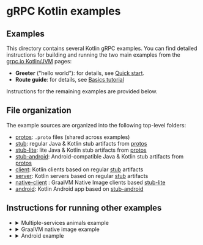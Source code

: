 # gRPC Kotlin examples

## Examples

This directory contains several Kotlin gRPC examples. You can find detailed
instructions for building and running the two main examples from the [grpc.io
Kotlin/JVM][] pages:

- **Greeter** ("hello world"): for details, see [Quick start][].
- **Route guide**: for details, see [Basics tutorial][]

Instructions for the remaining examples are provided below.

## File organization

The example sources are organized into the following top-level folders:

- [protos][]: `.proto` files (shared across examples)
- [stub][]: regular Java & Kotlin stub artifacts from [protos][]
- [stub-lite][]: lite Java & Kotlin stub artifacts from [protos][]
- [stub-android][]: Android-compatible Java & Kotlin stub artifacts from [protos][]
- [client](client): Kotlin clients based on regular [stub][] artifacts
- [server](server): Kotlin servers based on regular [stub][] artifacts
- [native-client](native-client) : GraalVM Native Image clients based [stub-lite][]
- [android](android): Kotlin Android app based on [stub-android][]

## Instructions for running other examples

- <details>
  <summary>Multiple-services animals example</summary>

  Start the server:

  ```sh
  ./gradlew :server:AnimalsServer
  ```

  In another console, run the client against the "dog", "pig", and "sheep" services:

  ```sh
  ./gradlew :client:AnimalsClient --args=dog
  ./gradlew :client:AnimalsClient --args=pig
  ./gradlew :client:AnimalsClient --args=sheep
  ```

- <details>
  <summary>GraalVM native image example</summary>

  Start the server:

  ```sh
  ./gradlew :server:HelloWorldServer
  ```

  In another console, create the native image client and run it:

  ```sh
  ./gradlew :native-client:nativeImage
  native-client/build/graal/hello-world
  ```

- <details>
  <summary>Android example</summary>

  Start the server:

  ```sh
  ./gradlew :server:HelloWorldServer
  ```

  Run the Client:

  1. [Download Android Command Line Tools](https://developer.android.com/studio)

  1. Install the SDK:

      ```sh
      mkdir android-sdk
      cd android-sdk
      unzip PATH_TO_SDK_ZIP/sdk-tools-linux-VERSION.zip
      mv cmdline-tools latest
      mkdir cmdline-tools
      mv latest cmdline-tools
      cmdline-tools/latest/bin/sdkmanager --update
      cmdline-tools/latest/bin/sdkmanager "platforms;android-30" "build-tools;30.0.2" "extras;google;m2repository" "extras;android;m2repository"
      cmdline-tools/latest/bin/sdkmanager --licenses
      ```

  1. Set an env var pointing to the `android-sdk`

      ```sh
      export ANDROID_SDK_ROOT=PATH_TO_SDK/android-sdk
      ```

  1. Run the build from this project's dir:

      ```sh
      ./gradlew :android:build
      ```

  1. You can either run on an emulator or a physical device and you can either
      connect to the server running on your local machine, or connect to a server
      you deployed on the cloud.

      * Emulator + Local Server:

        * From the command line:

          ```sh
          ./gradlew :android:installDebug
          ```

        * From Android Studio / IntelliJ, navigate to
          `android/src/main/kotlin/io/grpc/examples/helloworld` and right-click on
          `MainActivity` and select `Run`.

      * Physical Device + Local Server:

        * From the command line:

          1. [Setup adb](https://developer.android.com/studio/run/device)
          1. `./gradlew :android:installDebug -PserverUrl=http://YOUR_MACHINE_IP:50051/`

        * From Android Studio / IntelliJ:

          1. Create a `gradle.properties` file in your root project directory containing:

              ```sh
              serverUrl=http://YOUR_MACHINE_IP:50051/
              ```

          1. Navigate to `android/src/main/kotlin/io/grpc/examples/helloworld` and right-click on `MainActivity` and select `Run`.

      * Emulator or Physical Device + Cloud:

        * From the command line:

          1. [setup adb](https://developer.android.com/studio/run/device)
          1. `./gradlew :android:installDebug -PserverUrl=https://YOUR_SERVER/`

        * From Android Studio / IntelliJ:

          1. Create a `gradle.properties` file in your root project directory containing:

              ```sh
              serverUrl=https://YOUR_SERVER/
              ```

          1. Navigate to `android/src/main/kotlin/io/grpc/examples/helloworld` and right-click on `MainActivity` and select `Run`.

[Basics tutorial]: https://grpc.io/docs/languages/kotlin/basics/
[grpc.io Kotlin/JVM]: https://grpc.io/docs/languages/kotlin/
[protos]: protos
[Quick start]: https://grpc.io/docs/languages/kotlin/quickstart/
[stub]: stub
[stub-android]: stub-android
[stub-lite]: stub-lite
